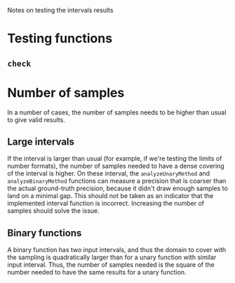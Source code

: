 Notes on testing the intervals results

# Testing functions

## `check`

# Number of samples
In a number of cases, the number of samples needs to be higher than usual to give valid results.

## Large intervals
If the interval is larger than usual (for example, if we're testing the limits of number formats), the number of samples needed to have a dense covering of the interval is higher.
On these interval, the `analyzeUnaryMethod` and `analyzeBinaryMethod` functions can measure a precision that is coarser than the actual ground-truth precision, because it didn't draw enough samples to land on a minimal gap.
This should not be taken as an indicator that the implemented interval function is incorrect. 
Increasing the number of samples should solve the issue.

## Binary functions
A binary function has two input intervals, and thus the domain to cover with the sampling is quadratically larger than for a unary function with similar input interval.
Thus, the number of samples needed is the square of the number needed to have the same results for a unary function.

